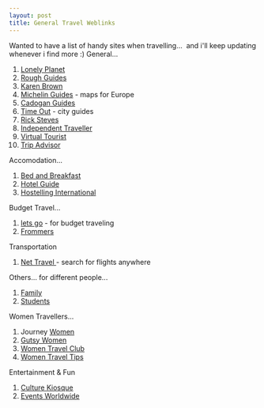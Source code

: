 ```yaml
---
layout: post
title: General Travel Weblinks
---
```


Wanted to have a list of handy sites when travelling...  and i'll keep updating whenever i find more :) General...

1. [Lonely Planet](http://www.lonelyplanet.com/)
2. [Rough Guides](http://roughguides.com/)
3. [Karen Brown](http://www.karenbrown.com/)
4. [Michelin Guides](http://www.viamichelin.com/viamichelin/int/tpl/hme/MaHomePage.htm) - maps for Europe
5. [Cadogan Guides](http://cadoganguides.com/)
6. [Time Out](http://www.timeout.com/) - city guides
7. [Rick Steves](http://www.ricksteves.com/)
8. [Independent Traveller](http://www.independenttraveler.com/)
9. [Virtual Tourist](http://www.virtualtourist.com/)
10. [Trip Advisor](http://www.tripadvisor.com/)

Accomodation...
1. [Bed and Breakfast](http://www.bedandbreakfast.com/)
2. [Hotel Guide](http://www.hotelguide.com/)
3. [Hostelling International](http://hihostels.com/)

Budget Travel...
1. [lets go](http://www.letsgo.com/) - for budget traveling
2. [Frommers ](http://frommers.com/)

Transportation
1. [Net Travel ](http://nettravel.com/)- search for flights anywhere

Others... for different people...
1. [Family](http://familyadventuretravel.com/)
2. [Students](http://www.statravel.com/)

Women Travellers...
1. Journey [Women](http://journeywoman.com/)
2. [Gutsy Women](http://www.gutsywomentravel.com/)
3. [Women Travel Club](http://www.womenstravelclub.com/)
4. [Women Travel Tips](http://www.womentraveltips.com/)

Entertainment & Fun
1. [Culture Kiosque](http://culturekiosque.com/travel/#nav)
2. [Events Worldwide](http://eventsworldwide.com/)
